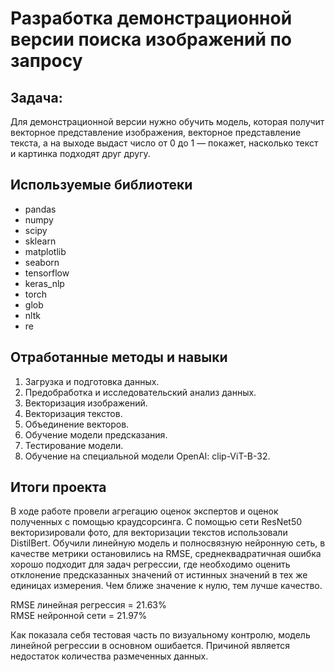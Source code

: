 # Разработка демонстрационной версии поиска изображений по запросу

## Задача:

Для демонстрационной версии нужно обучить модель, которая получит векторное представление изображения, векторное представление текста, а на выходе выдаст число от 0 до 1 — покажет, насколько текст и картинка подходят друг другу.

## Используемые библиотеки
- pandas
- numpy
- scipy
- sklearn
- matplotlib
- seaborn
- tensorflow
- keras_nlp
- torch
- glob
- nltk
- re

## Отработанные методы и навыки
1. Загрузка и подготовка данных.
2. Предобработка и исследовательский анализ данных.
3. Векторизация изображений.
4. Векторизация текстов.
5. Объединение векторов.
6. Обучение модели предсказания.
7. Тестирование модели.
8. Обучение на специальной модели OpenAI: clip-ViT-B-32.

## Итоги проекта

В ходе работе провели агрегацию оценок экспертов и оценок полученных с помощью краудсорсинга. С помощью сети ResNet50 векторизировали фото, для векторизации текстов использовали DistilBert. Обучили линейную модель и полносвязную нейронную сеть, в качестве метрики остановились на RMSE, cреднеквадратичная ошибка хорошо подходит для задач регрессии, где необходимо оценить отклонение предсказанных значений от истинных значений в тех же единицах измерения. Чем ближе значение к нулю, тем лучше качество. <br>

RMSE линейная регрессия = 21.63% <br>
RMSE нейронной сети = 21.97% <br>

Как показала себя тестовая часть по визуальному контролю, модель линейной регрессии в основном ошибается. Причиной является недостаток количества размеченных данных.

```python
